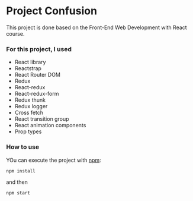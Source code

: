 # Project Confusion

This project is done based on the Front-End Web Development with React course.

### For this project, I used

- React library
- Reactstrap
- React Router DOM
- Redux
- React-redux
- React-redux-form
- Redux thunk
- Redux logger
- Cross fetch
- React transition group
- React animation components
- Prop types

### How to use

YOu can execute the project with [npm](https://docs.npmjs.com/cli/init):

```bash
npm install
```

and then

```bash
npm start
```
